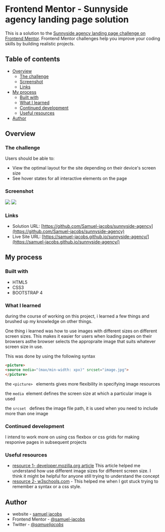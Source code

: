  # Frontend Mentor - Sunnyside agency landing page solution

This is a solution to the [Sunnyside agency landing page challenge on Frontend Mentor](https://www.frontendmentor.io/challenges/sunnyside-agency-landing-page-7yVs3B6ef). Frontend Mentor challenges help you improve your coding skills by building realistic projects.

## Table of contents

- [Overview](#overview)
  - [The challenge](#the-challenge)
  - [Screenshot](#screenshot)
  - [Links](#links)
- [My process](#my-process)
  - [Built with](#built-with)
  - [What I learned](#what-i-learned)
  - [Continued development](#continued-development)
  - [Useful resources](#useful-resources)
- [Author](#author)



## Overview

### The challenge

Users should be able to:

- View the optimal layout for the site depending on their device's screen size
- See hover states for all interactive elements on the page

### Screenshot

![](.images/sunnyside-mobile.png)
![](.images/sunnyside-desktop.png)


### Links

- Solution URL: [https://github.com/Samuel-jacobs/sunnyside-agency](https://github.com/Samuel-jacobs/sunnyside-agency)
- Live Site URL: [https://samuel-jacobs.github.io/sunnyside-agency/](https://samuel-jacobs.github.io/sunnyside-agency/)

## My process

### Built with

- HTML5
- CSS3
- BOOTSTRAP 4


### What I learned

during the course of working on this project, i learned a few things and brushed up my knowledge on other things.

One thing i learned was how to use images with different sizes on different screen sizes. This makes it easier for users
when loading pages on their browsers asthe browser selects the appropraite image that suits whatever screen size in use.

 This was done by using the following syntax
 ```html 
<picture>
<source media="(max/min-width: xpx)" srcset="image.jpg">
</picture>
```
the ```<picture> ``` elements gives more flexibility in specifying image resources

the ```media ```element defines the screen size at which a particular image is used

the ```srcset ``` defines the image file path, it is used when you need to include more than one image 


### Continued development

I intend to work more on using css flexbox or css grids for making responive pages in subsequent projects

### Useful resources

- [resource 1- developer.mozilla.org article](https://https://developer.mozilla.org/en-US/docs/Learn/HTML/Multimedia_and_embedding/Responsive_images)
  This article helped me understand how use different image sizes for different screen size. I think it might be helpful
  for anyone still trying to understand the concept
- [resource 2- w3schools.com](https://www.w3schools.com) - This helped me when I got stuck trying to remember a syntax or a css style.



## Author

- website - [samuel jacobs](https://samueljacobs.netlify.app)
- Frontend Mentor - [@samuel-jacobs](https://www.frontendmentor.io/profile/samuel-jacobs)
- Twitter - [@_samueljacobs_](https://www.twitter.com/_samueljacobs_)



